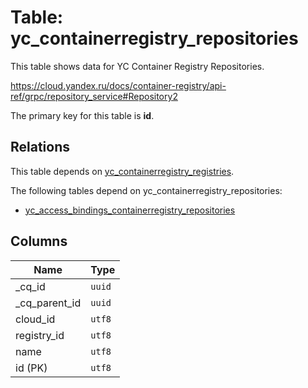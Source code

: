# Table: yc_containerregistry_repositories

This table shows data for YC Container Registry Repositories.

https://cloud.yandex.ru/docs/container-registry/api-ref/grpc/repository_service#Repository2

The primary key for this table is **id**.

## Relations

This table depends on [yc_containerregistry_registries](yc_containerregistry_registries.md).

The following tables depend on yc_containerregistry_repositories:
  - [yc_access_bindings_containerregistry_repositories](yc_access_bindings_containerregistry_repositories.md)

## Columns

| Name          | Type          |
| ------------- | ------------- |
|_cq_id|`uuid`|
|_cq_parent_id|`uuid`|
|cloud_id|`utf8`|
|registry_id|`utf8`|
|name|`utf8`|
|id (PK)|`utf8`|